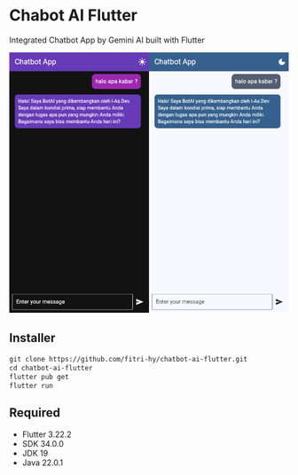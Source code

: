# Chabot AI Flutter

Integrated Chatbot App by Gemini AI built with Flutter

<img src="./screenshoot/ss.png">

## Installer
```
git clone https://github.com/fitri-hy/chatbot-ai-flutter.git
cd chatbot-ai-flutter
flutter pub get
flutter run
```

## Required
- Flutter 3.22.2
- SDK 34.0.0
- JDK 19
- Java 22.0.1
